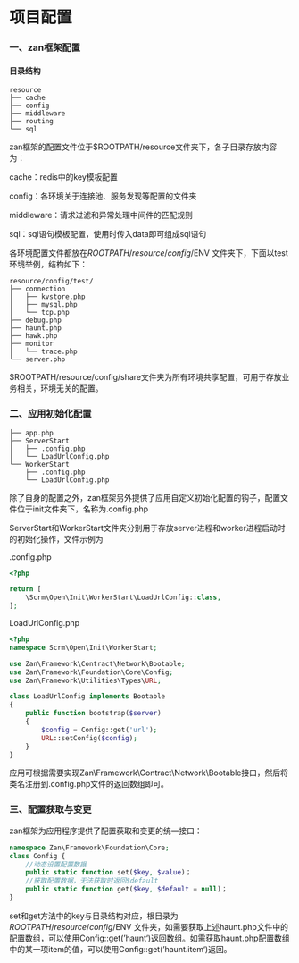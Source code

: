 # 项目配置

### 一、zan框架配置

#### 目录结构

```
resource
├── cache
├── config
├── middleware
├── routing
└── sql
```

zan框架的配置文件位于$ROOTPATH/resource文件夹下，各子目录存放内容为：

cache：redis中的key模板配置

config：各环境关于连接池、服务发现等配置的文件夹

middleware：请求过滤和异常处理中间件的匹配规则

sql：sql语句模板配置，使用时传入data即可组成sql语句

各环境配置文件都放在$ROOTPATH/resource/config/$ENV 文件夹下，下面以test环境举例，结构如下：

```
resource/config/test/
├── connection
│   ├── kvstore.php
│   ├── mysql.php
│   └── tcp.php
├── debug.php
├── haunt.php
├── hawk.php
├── monitor
│   └── trace.php
└── server.php
```

$ROOTPATH/resource/config/share文件夹为所有环境共享配置，可用于存放业务相关，环境无关的配置。

### 二、应用初始化配置

```
├── app.php
├── ServerStart
│   ├── .config.php
│   └── LoadUrlConfig.php
└── WorkerStart
    ├── .config.php
    └── LoadUrlConfig.php
```

除了自身的配置之外，zan框架另外提供了应用自定义初始化配置的钩子，配置文件位于init文件夹下，名称为.config.php

ServerStart和WorkerStart文件夹分别用于存放server进程和worker进程启动时的初始化操作，文件示例为

.config.php

```php
<?php

return [
    \Scrm\Open\Init\WorkerStart\LoadUrlConfig::class,
];
```

LoadUrlConfig.php

```php
<?php
namespace Scrm\Open\Init\WorkerStart;

use Zan\Framework\Contract\Network\Bootable;
use Zan\Framework\Foundation\Core\Config;
use Zan\Framework\Utilities\Types\URL;

class LoadUrlConfig implements Bootable
{
    public function bootstrap($server)
    {
        $config = Config::get('url');
        URL::setConfig($config);
    }
}
```

应用可根据需要实现Zan\Framework\Contract\Network\Bootable接口，然后将类名注册到.config.php文件的返回数组即可。

### 三、配置获取与变更

zan框架为应用程序提供了配置获取和变更的统一接口：

```php
namespace Zan\Framework\Foundation\Core;
class Config {
    //动态设置配置数据
    public static function set($key, $value)；
    //获取配置数据，无法获取时返回$default
    public static function get($key, $default = null)；
}
```

set和get方法中的key与目录结构对应，根目录为$ROOTPATH/resource/config/$ENV 文件夹，如需要获取上述haunt.php文件中的配置数组，可以使用Config::get\(’haunt‘\)返回数组。如需获取haunt.php配置数组中的某一项item的值，可以使用Config::get\(’haunt.item‘\)返回。





